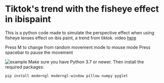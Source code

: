 # Tiktok's trend with the fisheye effect in ibispaint

This is a python code made to simulate the perspective effect when using fisheye lenses effect on ibis paint, a trend from tiktok. video [here](https://www.tiktok.com/@mizukaisuixd/video/7501492235054206263?lang=en&q=ibispaint%20trend&t=1747432283986)

Press M to change from random movement mode to mouse mode
Press spacebar to pause the movement

![example](example.gif)
Make sure you have Python 3.7 or newer. Then install the required packages:

```bash
pip install moderngl moderngl-window pillow numpy pyglet
